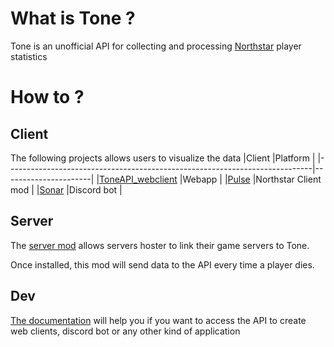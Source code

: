 # What is Tone ?
Tone is an unofficial API for collecting and processing [Northstar](https://northstar.tf/) player statistics

# How to ?
## Client
The following projects allows users to visualize the data
|Client                                                                      |Platform              |
|----------------------------------------------------------------------------|----------------------|
|[ToneAPI_webclient](https://github.com/ToneAPI/ToneAPI_webclient)           |Webapp                |
|[Pulse](https://github.com/ToneAPI/pulse)                                   |Northstar Client mod  |
|[Sonar](https://github.com/ToneAPI/Sonar)                                   |Discord bot           |

## Server
The [server mod](https://github.com/ToneAPI/ToneAPI_servermod) allows servers hoster to link their game servers to Tone.

Once installed, this mod will send data to the API every time a player dies.

## Dev
[The documentation](https://toneapi.github.io/ToneAPI_backend/) will help you if you want to access the API to create web clients, discord bot or any other kind of application